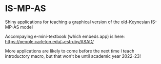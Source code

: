 # IS-MP-AS
Shiny applications for teaching a graphical version of the old-Keynesian IS-MP-AS model

Accompaying e-mini-textbook (which embeds app) is here: https://people.carleton.edu/~estruby/ASAD/

More applications are likely to come before the next time I teach introductory macro, but that won't be until academic year 2022-23!
